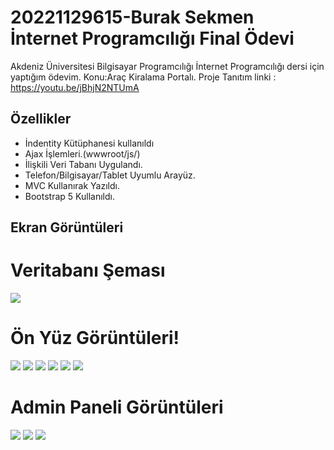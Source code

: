 
# 20221129615-Burak Sekmen İnternet Programcılığı Final Ödevi

Akdeniz Üniversitesi Bilgisayar Programcılığı İnternet Programcılığı dersi için yaptığım ödevim.
Konu:Araç Kiralama Portalı. Proje Tanıtım linki : https://youtu.be/jBhjN2NTUmA


## Özellikler

- İndentity Kütüphanesi kullanıldı
- Ajax İşlemleri.(wwwroot/js/)
- İlişkili Veri Tabanı Uygulandı.
- Telefon/Bilgisayar/Tablet Uyumlu Arayüz.
- MVC Kullanırak Yazıldı.
- Bootstrap 5 Kullanıldı.


  
## Ekran Görüntüleri
<h1>Veritabanı Şeması</h1>
<img src="https://i.hizliresim.com/4acpeo1.png">


<h1>Ön Yüz Görüntüleri!</h1>
<img src="https://i.hizliresim.com/mduv1zm.png">
<img src="https://i.hizliresim.com/rfdl289.jpg">
<img src="https://i.hizliresim.com/snvm1bb.png">
<img src="https://i.hizliresim.com/5afmx9r.jpg">
<img src="https://i.hizliresim.com/3kzqz0b.png">
<img src="https://i.hizliresim.com/g7nay4u.jpg">


<h1>Admin Paneli Görüntüleri</h1>
<img src="https://i.hizliresim.com/7d601cl.jpg">
<img src="https://i.hizliresim.com/75fuv26.jpg">
<img src="https://i.hizliresim.com/5mcrwse.jpg">
